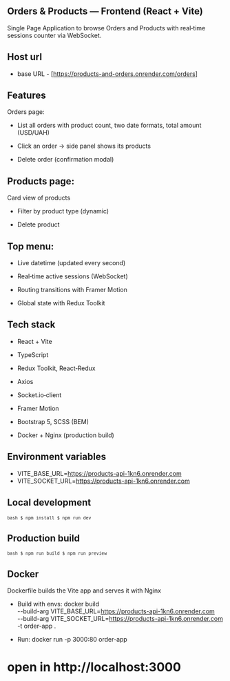 ## Orders & Products — Frontend (React + Vite)

Single Page Application to browse Orders and Products with real‑time sessions counter via WebSocket.

## Host url

- base URL - [https://products-and-orders.onrender.com/orders]

## Features

Orders page:

- List all orders with product count, two date formats, total amount (USD/UAH)

- Click an order → side panel shows its products

- Delete order (confirmation modal)

## Products page:

Card view of products

- Filter by product type (dynamic)

- Delete product

## Top menu:

- Live datetime (updated every second)

- Real‑time active sessions (WebSocket)

- Routing transitions with Framer Motion

- Global state with Redux Toolkit

## Tech stack

- React + Vite

- TypeScript

- Redux Toolkit, React‑Redux

- Axios

- Socket.io‑client

- Framer Motion

- Bootstrap 5, SCSS (BEM)

- Docker + Nginx (production build)

## Environment variables

- VITE_BASE_URL=https://products-api-1kn6.onrender.com
- VITE_SOCKET_URL=https://products-api-1kn6.onrender.com

## Local development

<code>`bash $ npm install $ npm run dev `</code>

## Production build

<code>`bash $ npm run build $ npm run preview `</code>

## Docker

Dockerfile builds the Vite app and serves it with Nginx

- Build with envs:
  docker build \
   --build-arg VITE_BASE_URL=https://products-api-1kn6.onrender.com \
   --build-arg VITE_SOCKET_URL=https://products-api-1kn6.onrender.com \
   -t order-app .

- Run:
  docker run -p 3000:80 order-app

# open in http://localhost:3000
